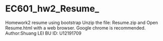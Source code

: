 # EC601_hw2_Resume_
Homework2  resume using bootstrap
Unzip the file: Resume.zip and Open Resume.html with a web browser.
Google chrome is recommended.
Author:Shuang LEI
BU ID: U12191709
